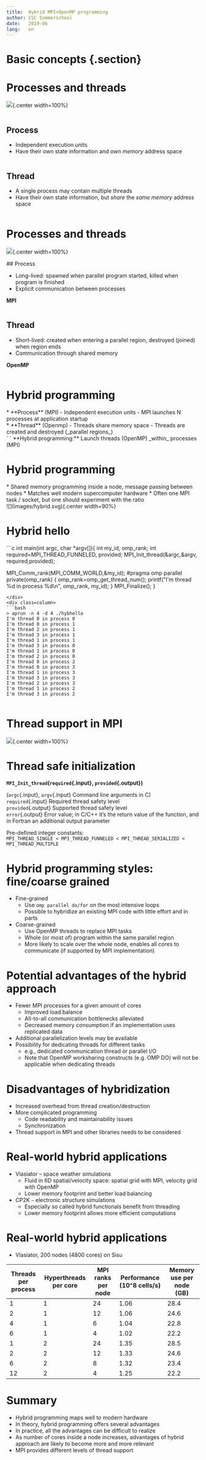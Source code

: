 ```yaml
---
title:  Hybrid MPI+OpenMP programming
author: CSC Summerschool
date:   2019-06
lang:   en
---
```


# Basic concepts {.section}

# Processes and threads

![](images/processes-threads.svg){.center width=100%}

<div class="column">

## Process

- Independent execution units
- Have their own state information and *own memory* address space

</div>

<div class="column">

## Thread

- A single process may contain multiple threads
- Have their own state information, but *share* the *same memory*
  address space


</div>


# Processes and threads

![](images/processes-threads.svg){.center width=100%}


<div class="column">
## Process

- Long-lived: spawned when parallel program started, killed when
  program is finished
- Explicit communication between processes

**MPI**

</div>

<div class="column">

## Thread

- Short-lived: created when entering a parallel region, destroyed
  (joined) when region ends
- Communication through shared memory

**OpenMP**

</div>


# Hybrid programming

<div class=column>
* **Process**  (MPI)  
	- Independent execution units
	- MPI launches N processes at application startup


</div>
<div class=column>
* **Thread**   (Openmp)  
	- Threads share memory space
	- Threads are created and destroyed (_parallel regions_)
</div>
` `  
**Hybrid programming:**  
Launch threads (OpenMP) _within_ processes (MPI)

# Hybrid programming

<div class=column>
* Shared memory programming inside a node, message passing between nodes
* Matches well modern supercomputer hardware
* Often one MPI task / socket, but one should experiment with the ratio
</div>
<div class=column>
![](images/hybrid.svg){.center width=90%}
</div>



# Hybrid hello

<div class=column>
```c
int main(int argc, char *argv[]){
 int my_id, omp_rank;
 int required=MPI_THREAD_FUNNELED, provided;
 MPI_Init_thread(&argc,&argv,
 	required,provided);

 MPI_Comm_rank(MPI_COMM_WORLD,&my_id);
#pragma omp parallel private(omp_rank)
 {
  omp_rank=omp_get_thread_num();
  printf("I'm thread %d in process %d\n", 
         omp_rank, my_id);
 }
 MPI_Finalize();
}
```
</div>
<div class=column>
```bash
> aprun -n 4 -d 4 ./hybhello
I'm thread 0 in process 0
I'm thread 0 in process 1
I'm thread 2 in process 1
I'm thread 3 in process 1
I'm thread 1 in process 1
I'm thread 3 in process 0
I'm thread 1 in process 0
I'm thread 2 in process 0
I'm thread 0 in process 2
I'm thread 0 in process 3
I'm thread 1 in process 3
I'm thread 3 in process 3
I'm thread 2 in process 3
I'm thread 1 in process 2
I'm thread 3 in process 2
```
</div>

# Thread support in MPI

![](images/thread_support.svg){.center width=100%}

# Thread safe initialization

**`MPI_Init_thread`(`required`{.input}, `provided`{.output})**    
  
(`argc`{.input}, `argv`{.input}	Command line arguments in C)  
`required`{.input} 		Required thread safety level  
`provided`{.output}		Supported thread safety level  
`error`{.output}			Error value; in C/C++ it’s the return value of the function, and in Fortran an additional output parameter  
  
Pre-defined integer constants:   
	`MPI_THREAD_SINGLE < MPI_THREAD_FUNNELED < MPI_THREAD_SERIALIZED < MPI_THREAD_MULTIPLE`  

# Hybrid programming styles: fine/coarse grained

* Fine-grained
	- Use `omp parallel do/for` on the most intensive loops
	- Possible to hybridize an existing MPI code with little effort and in parts
* Coarse-grained
	- Use OpenMP threads to replace MPI tasks
	- Whole (or most of) program within the same parallel region
	- More likely to scale over the whole node, enables all cores to communicate (if supported by MPI implementation)

# Potential advantages of the hybrid approach

* Fewer MPI processes for a given amount of cores
	- Improved load balance
	- All-to-all communication bottlenecks alleviated
	- Decreased memory consumption if an implementation uses replicated data
* Additional parallelization levels may be available
* Possibility for dedicating threads for different tasks
	- e.g., dedicated communication thread or parallel I/O
	- Note that OpenMP worksharing constructs (e.g. OMP DO) will not be applicable when dedicating threads

# Disadvantages of hybridization

* Increased overhead from thread creation/destruction
* More complicated programming
	- Code readability and maintainability issues
	- Synchronization
* Thread support in MPI and other libraries needs to be considered


# Real-world hybrid applications

* Vlasiator – space weather simulations
	- Fluid in 6D spatial/velocity space: spatial grid with MPI, velocity grid with OpenMP
	- Lower memory footprint and better load balancing
* CP2K `–` electronic structure simulations
	- Especially so called hybrid functionals benefit from threading
	- Lower memory footprint allows more efficient computations

# Real-world hybrid applications

* Vlasiator, 200 nodes (4800 cores) on Sisu
<small>

|Threads per process|Hyperthreads per core|MPI ranks per node|Performance (10^8 cells/s)|Memory use per node (GB)|
|-------------------|---------------------|------------------|--------------------------|------------------------|
|1		    |1			  |24		     |1.06			|28.4			 |
|2		    |1			  |12		     |1.06			|24.6			 |
|4		    |1			  |6		     |1.04			|22.8			 |
|6		    |1			  |4	    	     |1.02   			|22.2			 |
|1		    |2			  |24		     |1.35			|28.5			 |
|2		    |2			  |12		     |1.33			|24.6			 |
|6		    |2			  |8		     |1.32			|23.4			 |
|12		    |2			  |4		     |1.25			|22.2			 |

</small>


# Summary
* Hybrid programming maps well to modern hardware
* In theory, hybrid programming offers several advantages
* In practice, all the advantages can be difficult to realize
* As number of cores inside a node increases, advantages of hybrid approach are likely to become more and more relevant
* MPI provides different levels of thread support

